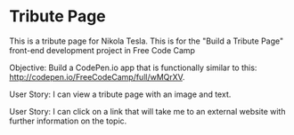 # Tribute Page
This is a tribute page for Nikola Tesla. This is for the "Build a Tribute Page" front-end development project in Free Code Camp


Objective: Build a CodePen.io app that is functionally similar to this: http://codepen.io/FreeCodeCamp/full/wMQrXV.

User Story: I can view a tribute page with an image and text.

User Story: I can click on a link that will take me to an external website with further information on the topic.
